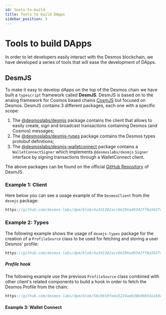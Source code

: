 ```yaml
---
id: tools-to-build
title: Tools to build DApps
sidebar_position: 3
---
```


# Tools to build DApps
In order to let developers easily interact with the Desmos blockchain, we have developed a series of tools that will ease the development of DApps.

## DesmJS

To make it easy to develop dApps on the top of the Desmos chain we have built a `typescript` framework called **DesmJS**. DesmJS is based on to the analog framework for Cosmos based chains [CosmJS](https://github.com/cosmos/cosmjs) but focused on Desmos. DesmJS contains 3 different packages, each one with a specific scope:
1. The [@desmoslabs/desmjs](https://www.npmjs.com/package/@desmoslabs/desmjs) package contains the client that allows to easily create, sign and broadcast transactions containing Desmos (and Cosmos) messages;
2. The [@desmoslabs/desmjs-types](https://www.npmjs.com/package/@desmoslabs/desmjs-types) package contains the Desmos types protobuf definitions;
3. The [@desmoslabs/desmjs-walletconnect](https://www.npmjs.com/package/@desmoslabs/desmjs-walletconnect) package contains a `WalletConnectSigner` which implements `@desmoslabs/desmjs` `Signer` interface by signing transactions through a WalletConnect client.

The above packages can be found on the official [GitHub Repository](https://github.com/desmos-labs/desmjs) of DesmJS.

### Example 1: Client
Here below you can see a usage example of the `DesmosClient` from the `desmjs` package:
```js reference
https://github.com/desmos-labs/dpm/blob/4a3d1302acc66296ad9342ff8a5637c3ff90707f/src/contexts/DesmosClientContext.tsx#L7-L45
```

### Example 2: Types
The following example shows the usage of `desmjs-types` package for the creation of a `ProfileSource` class to be used for fetching and storing a user Desmos' profile:
```js reference
https://github.com/desmos-labs/dpm/blob/4a3d1302acc66296ad9342ff8a5637c3ff90707f/src/sources/ProfileSource.ts#L16-L28
```

##### Profile hook
The following example use the previous `ProfileSource` class combined with other  client's related components to build a hook in order to fetch the Desmos Profile from the chain:
```js reference
https://github.com/desmos-labs/dpm/blob/58cb919fe4a5224aeb38bd985da1b8ce9d396747/src/hooks/useFetchProfile.ts#L13-L45
```

#### Example 3: Wallet Connect